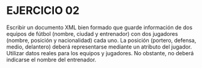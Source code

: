 # EJERCICIO 02
Escribir un documento XML bien formado que guarde información de dos equipos de
fútbol (nombre, ciudad y entrenador) con dos jugadores (nombre, posición y
nacionalidad) cada uno.
La posición (portero, defensa, medio, delantero) deberá representarse mediante un
atributo del jugador.
Utilizar datos reales para los equipos y jugadores. No obstante, no deberá indicarse el
nombre del entrenador.